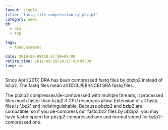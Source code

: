 ```yaml
---
layout: simple
title: 'fastq file compression by pbzip2'
category: news
db:
  - dra
  - top

tags:
  - Announcement

date: 2019-09-09T10:17:00+09:00
retire_time: 2019-09-09T10:17:00+09:00
lang: en
---
```


<p>Since April 2017, DRA has been compressed fastq files by pbzip2 instead of bzip2. The fastq files mean all DDBJ/EBI/NCBI SRA fastq files.</p>

<p>The pbzip2 compresses/de-compressed with multiple threads, it processed files much faster than bzip2 if CPU resources allow. Extension of all fastq files is '.bz2' and indistinguishable. Because pbzip2 and bzip2 are compatible, so if you de-compress our fastq.bz2 files by pbzip2, you may have faster speed for pbzip2-compressed one and normal speed for bzip2-compressed one.</p>
